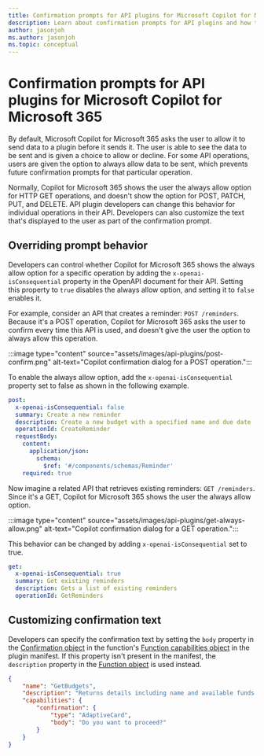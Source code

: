```yaml
---
title: Confirmation prompts for API plugins for Microsoft Copilot for Microsoft 365
description: Learn about confirmation prompts for API plugins and how to change default confirmation behavior for Microsoft Copilot for Microsoft 365
author: jasonjoh
ms.author: jasonjoh
ms.topic: conceptual
---
```


# Confirmation prompts for API plugins for Microsoft Copilot for Microsoft 365

By default, Microsoft Copilot for Microsoft 365 asks the user to allow it to send data to a plugin before it sends it. The user is able to see the data to be sent and is given a choice to allow or decline. For some API operations, users are given the option to always allow data to be sent, which prevents future confirmation prompts for that particular operation.

Normally, Copilot for Microsoft 365 shows the user the always allow option for HTTP GET operations, and doesn't show the option for POST, PATCH, PUT, and DELETE. API plugin developers can change this behavior for individual operations in their API. Developers can also customize the text that's displayed to the user as part of the confirmation prompt.

## Overriding prompt behavior

Developers can control whether Copilot for Microsoft 365 shows the always allow option for a specific operation by adding the `x-openai-isConsequential` property in the OpenAPI document for their API. Setting this property to `true` disables the always allow option, and setting it to `false` enables it.

For example, consider an API that creates a reminder: `POST /reminders`. Because it's a POST operation, Copilot for Microsoft 365 asks the user to confirm every time this API is used, and doesn't give the user the option to always allow this operation.

:::image type="content" source="assets/images/api-plugins/post-confirm.png" alt-text="Copilot confirmation dialog for a POST operation.":::

To enable the always allow option, add the `x-openai-isConsequential` property set to false as shown in the following example.

```yml
post:
  x-openai-isConsequential: false
  summary: Create a new reminder
  description: Create a new budget with a specified name and due date
  operationId: CreateReminder
  requestBody:
    content:
      application/json:
        schema:
          $ref: '#/components/schemas/Reminder'
    required: true
```

Now imagine a related API that retrieves existing reminders: `GET /reminders`. Since it's a GET, Copilot for Microsoft 365 shows the user the always allow option.

:::image type="content" source="assets/images/api-plugins/get-always-allow.png" alt-text="Copilot confirmation dialog for a GET operation.":::

This behavior can be changed by adding `x-openai-isConsequential` set to true.

```yml
get:
  x-openai-isConsequential: true
  summary: Get existing reminders
  description: Gets a list of existing reminders
  operationId: GetReminders
```

## Customizing confirmation text

Developers can specify the confirmation text by setting the `body` property in the [Confirmation object](api-plugin-manifest.md#confirmation-object) in the function's [Function capabilities object](api-plugin-manifest.md#function-capabilities-object) in the plugin manifest. If this property isn't present in the manifest, the `description` property in the [Function object](api-plugin-manifest.md#function-object) is used instead.

```json
{
    "name": "GetBudgets",
    "description": "Returns details including name and available funds of budgets, optionally filtered by budget name",
    "capabilities": {
        "confirmation": {
            "type": "AdaptiveCard",
            "body": "Do you want to proceed?"
        }
    }
}
```
